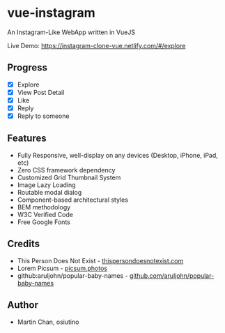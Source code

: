 # vue-instagram
An Instagram-Like WebApp written in VueJS

Live Demo: https://instagram-clone-vue.netlify.com/#/explore

## Progress
- [x] Explore
- [x] View Post Detail
 - [x] Like
 - [x] Reply
 - [x] Reply to someone

## Features
* Fully Responsive, well-display on any devices (Desktop, iPhone, iPad, etc)
* Zero CSS framework dependency
* Customized Grid Thumbnail System
* Image Lazy Loading
* Routable modal dialog
* Component-based architectural styles
* BEM methodology
* W3C Verified Code
* Free Google Fonts

## Credits
* This Person Does Not Exist - [thispersondoesnotexist.com](https://thispersondoesnotexist.com)
* Lorem Picsum - [picsum.photos](https://picsum.photos)
* github:aruljohn/popular-baby-names - [github.com/aruljohn/popular-baby-names](https://github.com/aruljohn/popular-baby-names)

## Author
* Martin Chan, osiutino
